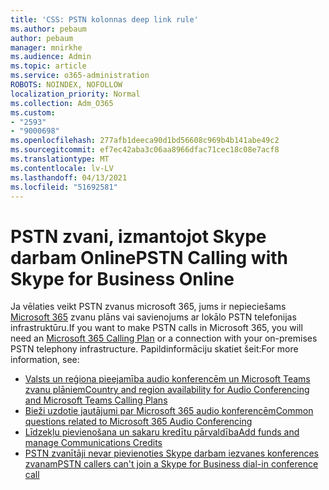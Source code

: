 ```yaml
---
title: 'CSS: PSTN kolonnas deep link rule'
ms.author: pebaum
author: pebaum
manager: mnirkhe
ms.audience: Admin
ms.topic: article
ms.service: o365-administration
ROBOTS: NOINDEX, NOFOLLOW
localization_priority: Normal
ms.collection: Adm_O365
ms.custom:
- "2593"
- "9000698"
ms.openlocfilehash: 277afb1deeca90d1bd56608c969b4b141abe49c2
ms.sourcegitcommit: ef7ec42aba3c06aa8966dfac71cec18c08e7acf8
ms.translationtype: MT
ms.contentlocale: lv-LV
ms.lasthandoff: 04/13/2021
ms.locfileid: "51692581"
---
```

# <a name="pstn-calling-with-skype-for-business-online"></a><span data-ttu-id="414d4-102">PSTN zvani, izmantojot Skype darbam Online</span><span class="sxs-lookup"><span data-stu-id="414d4-102">PSTN Calling with Skype for Business Online</span></span>

<span data-ttu-id="414d4-103">Ja vēlaties veikt PSTN zvanus microsoft 365, jums ir nepieciešams [Microsoft 365](https://docs.microsoft.com/microsoftteams/what-is-phone-system-in-office-365#more-about-calling-plans) zvanu plāns vai savienojums ar lokālo PSTN telefonijas infrastruktūru.</span><span class="sxs-lookup"><span data-stu-id="414d4-103">If you want to make PSTN calls in Microsoft 365, you will need an [Microsoft 365 Calling Plan](https://docs.microsoft.com/microsoftteams/what-is-phone-system-in-office-365#more-about-calling-plans) or a connection with your on-premises PSTN telephony infrastructure.</span></span> <span data-ttu-id="414d4-104">Papildinformāciju skatiet šeit:</span><span class="sxs-lookup"><span data-stu-id="414d4-104">For more information, see:</span></span>

- [<span data-ttu-id="414d4-105">Valsts un reģiona pieejamība audio konferencēm un Microsoft Teams zvanu plāniem</span><span class="sxs-lookup"><span data-stu-id="414d4-105">Country and region availability for Audio Conferencing and Microsoft Teams Calling Plans</span></span>](https://docs.microsoft.com/microsoftteams/country-and-region-availability-for-audio-conferencing-and-calling-plans/country-and-region-availability-for-audio-conferencing-and-calling-plans)
- [<span data-ttu-id="414d4-106">Bieži uzdotie jautājumi par Microsoft 365 audio konferencēm</span><span class="sxs-lookup"><span data-stu-id="414d4-106">Common questions related to Microsoft 365 Audio Conferencing</span></span>](https://docs.microsoft.com/microsoftteams/audio-conferencing-common-questions)
- [<span data-ttu-id="414d4-107">Līdzekļu pievienošana un sakaru kredītu pārvaldība</span><span class="sxs-lookup"><span data-stu-id="414d4-107">Add funds and manage Communications Credits</span></span>](https://docs.microsoft.com/microsoftteams/add-funds-and-manage-communications-credits)
- [<span data-ttu-id="414d4-108">PSTN zvanītāji nevar pievienoties Skype darbam iezvanes konferences zvanam</span><span class="sxs-lookup"><span data-stu-id="414d4-108">PSTN callers can't join a Skype for Business dial-in conference call</span></span>](https://docs.microsoft.com/SkypeForBusiness/troubleshoot/online-conferencing/pstn-callers-cant-join-dial-in-call)
